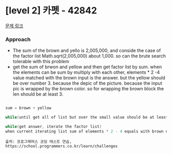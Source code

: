 # [level 2] 카펫 - 42842 

[문제 링크](https://school.programmers.co.kr/learn/courses/30/lessons/42842) 

### Approach
- The sum of the brown and yello is 2,005,000, and conside the case of the factor list Math.sqrt(2,005,000) about 1,000. so can the brute search tolerable with this problem
- get the sum of brwon and yellow and then get factor list by sum. when the elements can be sum by multiply with each other, elements * 2 -4 value matched with the brown input is the answer. but the yellow should be over number 3. because the depic of the picture. because the input pic is wrapped by the brown color. so for wrapping the brown block the len should be at least 3.

``` java

sum = brown + yellow

while(until get all of list but over the small value should be at least 3)

while(get answer, iterate the factor list)
when current iterating list sum of elements * 2 - 4 equals with brown number return new int[]{bigNubmer, smallNumber}

```


    출처: 프로그래머스 코딩 테스트 연습, https://school.programmers.co.kr/learn/challenges
